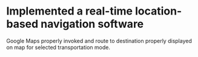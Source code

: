 # Implemented a real-time location-based navigation software
Google Maps properly invoked and route to destination properly displayed on map for selected transportation mode.
